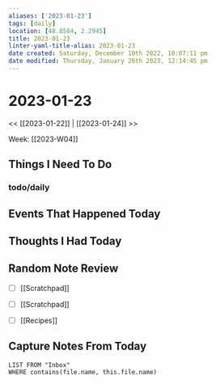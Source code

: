 ```yaml
---
aliases: ['2023-01-23']
tags: [daily]
location: [48.8584, 2.2945]
title: 2023-01-23
linter-yaml-title-alias: 2023-01-23
date created: Saturday, December 10th 2022, 10:07:11 pm
date modified: Thursday, January 26th 2023, 12:14:45 pm
---
```


# 2023-01-23

<< [[2023-01-22]] | [[2023-01-24]] >>

Week: [[2023-W04]]

## Things I Need To Do

### todo/daily

## Events That Happened Today

## Thoughts I Had Today

## Random Note Review


- [ ] [[Scratchpad]]
- [ ] [[Scratchpad]]
- [ ] [[Recipes]]



## Capture Notes From Today

```dataview
LIST FROM "Inbox"
WHERE contains(file.name, this.file.name)
```
